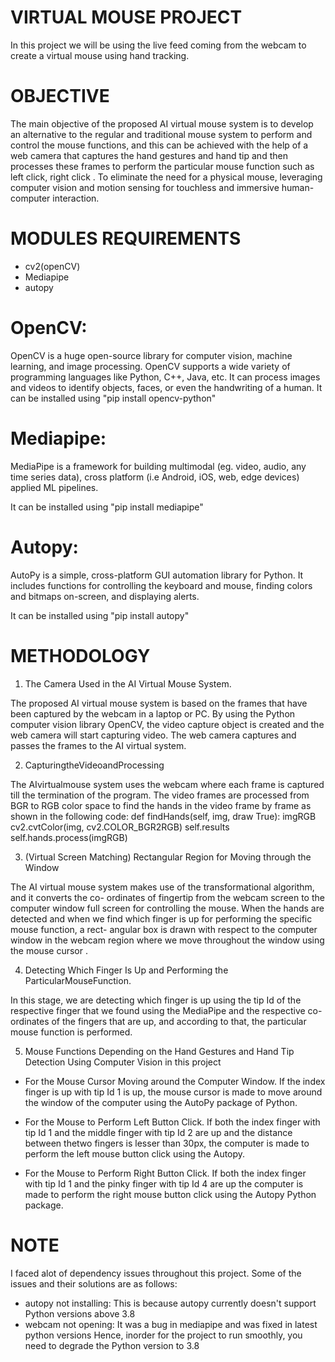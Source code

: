 # VIRTUAL MOUSE PROJECT

In this project we will be using the live feed coming from the webcam to create a virtual mouse using hand tracking.

# OBJECTIVE

The main objective of the proposed AI virtual mouse system is to develop an
alternative to the regular and traditional mouse system to perform and control the
mouse functions, and this can be achieved with the help of a web camera that
captures the hand gestures and hand tip and then processes these frames to perform
the particular mouse function such as left click, right click .
To eliminate the need for a physical mouse, leveraging computer vision and motion
sensing for touchless and immersive human-computer interaction.

# MODULES REQUIREMENTS
* cv2(openCV)
* Mediapipe
* autopy

# OpenCV:

OpenCV is a huge open-source library for computer vision, machine learning, and image processing. 
OpenCV supports a wide variety of programming languages like Python, C++, Java, etc. It can process 
images and videos to identify objects, faces, or even the handwriting of a human.
It can be installed using "pip install opencv-python"

# Mediapipe:

MediaPipe is a framework for building multimodal (eg. video, audio, any time series data), 
cross platform (i.e Android, iOS, web, edge devices) applied ML pipelines.

It can be installed using "pip install mediapipe"

# Autopy:

AutoPy is a simple, cross-platform GUI automation library for Python. It includes functions for controlling
the keyboard and mouse, finding colors and bitmaps on-screen, and displaying alerts.

It can be installed using "pip install autopy"


# METHODOLOGY

 
1. The Camera Used in the AI Virtual Mouse System.

The proposed AI virtual mouse system is based on the frames that have been captured
by the webcam in a laptop or PC. By using the Python computer vision library
OpenCV, the video capture object is created and the web camera will start capturing
video. The web camera captures and passes the frames to the AI virtual system.

2. CapturingtheVideoandProcessing
   
The AIvirtualmouse system uses the webcam where each frame is captured till the
termination of the program. The video frames are processed from BGR to RGB color
space to find the hands in the video frame by frame as shown in the following code:
def findHands(self, img, draw True):
imgRGB cv2.cvtColor(img, cv2.COLOR_BGR2RGB) self.results
self.hands.process(imgRGB)

3. (Virtual Screen Matching) Rectangular Region for Moving through the Window
   
The AI virtual mouse system makes use of the transformational algorithm, and it
converts the co- ordinates of fingertip from the webcam screen to the computer
window full screen for controlling the mouse. When the hands are detected and when
we find which finger is up for performing the specific mouse function, a rect- angular
box is drawn with respect to the computer window in the webcam region where we
move throughout the window using the mouse cursor .

4. Detecting Which Finger Is Up and Performing the ParticularMouseFunction.
   
In this stage, we are detecting which finger is up using the tip Id of the respective
finger that we found using the MediaPipe and the respective co-ordinates of the
fingers that are up, and according to that, the particular mouse
function is performed.

5. Mouse Functions Depending on the Hand Gestures and Hand Tip Detection Using Computer Vision in this project

* For the Mouse Cursor Moving around the
Computer Window. If the index finger is up with tip Id 1 is up, the mouse cursor is made to move around the
window of the computer using the AutoPy package of Python.

* For the Mouse to Perform Left Button Click. If both the index finger with tip Id 1 and the middle
finger with tip Id 2 are up and the distance between thetwo fingers is lesser than 30px, the computer is made to
perform the left mouse button click using the Autopy.

* For the Mouse to Perform Right Button Click. If both the index finger with tip Id 1 and the pinky finger
with tip Id 4 are up the computer is made to perform the right mouse button click using the Autopy Python
package.


# NOTE

I faced alot of dependency issues throughout this project. Some of the issues and their solutions are as follows:

* autopy not installing: This is because autopy currently doesn't support Python versions above 3.8
* webcam not opening: It was a bug in mediapipe and was fixed in latest python versions
  Hence, inorder for the project to run smoothly, you need to degrade the Python version to 3.8

